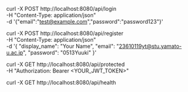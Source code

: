 curl -X POST http://localhost:8080/api/login \
 -H "Content-Type: application/json" \
 -d '{"email":"test@example.com","password":"password123"}'


curl -X POST http://localhost:8080/api/register \
-H "Content-Type: application/json" \
-d '{
  "display_name": "Your Name",
  "email": "23610119yt@stu.yamato-u.ac.jp",
  "password": "0513Yuuki"
}'

curl -X GET http://localhost:8080/api/protected \
-H "Authorization: Bearer <YOUR_JWT_TOKEN>"


curl -X GET http://localhost:8080/api/health